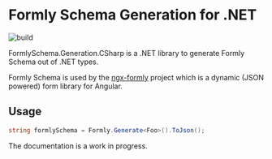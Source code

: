 Formly Schema Generation for .NET
=

![build](https://github.com/VyacheslavPritykin/FormlySchema.Generation.CSharp/workflows/build/badge.svg)

FormlySchema.Generation.CSharp is a .NET library to generate Formly Schema out of .NET types. 

Formly Schema is used by the [ngx-formly](https://github.com/ngx-formly/ngx-formly) project which is a dynamic (JSON powered) form library for Angular.

## Usage
```csharp
string formlySchema = Formly.Generate<Foo>().ToJson();
```

The documentation is a work in progress.